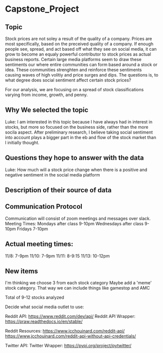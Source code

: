 # Capstone_Project

## Topic
Stock prices are not soley a result of the quality of a company. Prices are most specifically, based on the preceived quality of a company. If enough people see, spread, and act based off what they see on social media, it can grow to become an equaly powerful contributor to stock prices as actual business reports. Certain large media platforms seem to draw these sentiments our where entire communities can form based around a stock or idea. These communities strenghten and reinforce these sentiments causing waves of high volitiy and price surges and dips. The questions is, to what degree does social sentiment affect certain stock prices?

For our analysis, we are focusing on a spread of stock classifications varying from income, growth, and penny.



## Why We selected the topic
Luke: I am interested in this topic because I have always had in interest in stocks, but more so focused on the business side, rather than the more socila aspect. After preliminary research, I believe taking social sentiment into account plays a bigger part in the eb and flow of the stock market than I initially thought.

## Questions they hope to answer with the data
Luke: How much will a stock price change when there is a positive and negative sentiment in the social media platform

## Description of their source of data

## Communication Protocol
Communication will consist of zoom meetings and messages over slack.
Meeting Times:
  Mondays after class 9-10pm
  Wednesdays after class 9-10pm
  Fridays 7-10pm
  
## Actual meeting times:
11/8: 7-9pm
11/10: 7-9pm
11/11: 8-9:15
11/13: 10-12pm



## New items

I'm thinking we choose 3 from each stock category 
Maybe add a 'meme' stock category. That way we can include things like gamestop and AMC

Total of 9-12 stocks analyzed

Decide what social media outlet to use:

Reddit API: https://www.reddit.com/dev/api/
Reddit API Wrapper: https://praw.readthedocs.io/en/stable/

Reddit Resources:
https://www.jcchouinard.com/reddit-api/
https://www.jcchouinard.com/reddit-api-without-api-credentials/

Twitter API:
Twitter Wrapper: https://pypi.org/project/pytwitter/
